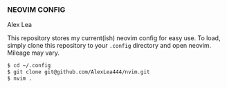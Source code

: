 ### NEOVIM CONFIG
Alex Lea

This repository stores my current(ish) neovim config for easy use.
To load, simply clone this repository to your ```.config``` directory and open neovim. 
Mileage may vary.

```bash
$ cd ~/.config
$ git clone git@github.com/AlexLea444/nvim.git
$ nvim .
```
